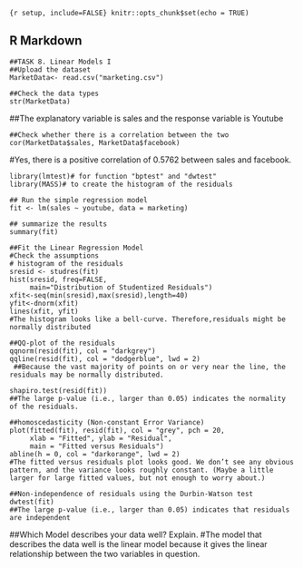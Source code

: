 `{r setup, include=FALSE} knitr::opts_chunk$set(echo = TRUE)`

## R Markdown

    ##TASK 8. Linear Models I
    ##Upload the dataset
    MarketData<- read.csv("marketing.csv")

    ##Check the data types
    str(MarketData)

\##The explanatory variable is sales and the response variable is
Youtube

    ##Check whether there is a correlation between the two
    cor(MarketData$sales, MarketData$facebook)

\#Yes, there is a positive correlation of 0.5762 between sales and
facebook.

    library(lmtest)# for function "bptest" and "dwtest"
    library(MASS)# to create the histogram of the residuals

    ## Run the simple regression model
    fit <- lm(sales ~ youtube, data = marketing)

    ## summarize the results
    summary(fit)

    ##Fit the Linear Regression Model
    #Check the assumptions
    # histogram of the residuals
    sresid <- studres(fit)
    hist(sresid, freq=FALSE,
         main="Distribution of Studentized Residuals")
    xfit<-seq(min(sresid),max(sresid),length=40)
    yfit<-dnorm(xfit)
    lines(xfit, yfit)
    #The histogram looks like a bell-curve. Therefore,residuals might be normally distributed 

    ##QQ-plot of the residuals
    qqnorm(resid(fit), col = "darkgrey")
    qqline(resid(fit), col = "dodgerblue", lwd = 2)
     ##Because the vast majority of points on or very near the line, the residuals may be normally distributed.

    shapiro.test(resid(fit))
    ##The large p-value (i.e., larger than 0.05) indicates the normality of the residuals.

    ##homoscedasticity (Non-constant Error Variance)
    plot(fitted(fit), resid(fit), col = "grey", pch = 20,
         xlab = "Fitted", ylab = "Residual",
         main = "Fitted versus Residuals")
    abline(h = 0, col = "darkorange", lwd = 2)
    #The fitted versus residuals plot looks good. We don’t see any obvious pattern, and the variance looks roughly constant. (Maybe a little larger for large fitted values, but not enough to worry about.)

    ##Non-independence of residuals using the Durbin-Watson test 
    dwtest(fit)
    ##The large p-value (i.e., larger than 0.05) indicates that residuals are independent

\##Which Model describes your data well? Explain. \#The model that
describes the data well is the linear model because it gives the linear
relationship between the two variables in question.

